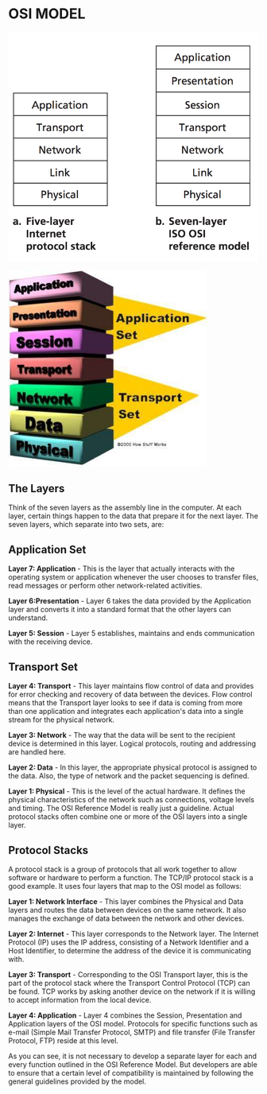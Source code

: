 # OSI MODEL

![](../.gitbook/assets/Screen%20Shot%202015-08-30%20at%2010.26.56%20PM.png)

![](../.gitbook/assets/osi-model.jpg)

## The Layers

Think of the seven layers as the assembly line in the computer. At each layer, certain things happen to the data that prepare it for the next layer. The seven layers, which separate into two sets, are:

## Application Set

**Layer 7: Application** - This is the layer that actually interacts with the operating system or application whenever the user chooses to transfer files, read messages or perform other network-related activities.

**Layer 6:Presentation** - Layer 6 takes the data provided by the Application layer and converts it into a standard format that the other layers can understand.

**Layer 5: Session** - Layer 5 establishes, maintains and ends communication with the receiving device.

## Transport Set

**Layer 4: Transport** - This layer maintains flow control of data and provides for error checking and recovery of data between the devices. Flow control means that the Transport layer looks to see if data is coming from more than one application and integrates each application's data into a single stream for the physical network.

**Layer 3: Network** - The way that the data will be sent to the recipient device is determined in this layer. Logical protocols, routing and addressing are handled here.

**Layer 2: Data** - In this layer, the appropriate physical protocol is assigned to the data. Also, the type of network and the packet sequencing is defined.

**Layer 1: Physical** - This is the level of the actual hardware. It defines the physical characteristics of the network such as connections, voltage levels and timing. The OSI Reference Model is really just a guideline. Actual protocol stacks often combine one or more of the OSI layers into a single layer.

## Protocol Stacks

A protocol stack is a group of protocols that all work together to allow software or hardware to perform a function. The TCP/IP protocol stack is a good example. It uses four layers that map to the OSI model as follows:

**Layer 1: Network Interface** - This layer combines the Physical and Data layers and routes the data between devices on the same network. It also manages the exchange of data between the network and other devices.

**Layer 2: Internet** - This layer corresponds to the Network layer. The Internet Protocol \(IP\) uses the IP address, consisting of a Network Identifier and a Host Identifier, to determine the address of the device it is communicating with.

**Layer 3: Transport** - Corresponding to the OSI Transport layer, this is the part of the protocol stack where the Transport Control Protocol \(TCP\) can be found. TCP works by asking another device on the network if it is willing to accept information from the local device.

**Layer 4: Application** - Layer 4 combines the Session, Presentation and Application layers of the OSI model. Protocols for specific functions such as e-mail \(Simple Mail Transfer Protocol, SMTP\) and file transfer \(File Transfer Protocol, FTP\) reside at this level.

As you can see, it is not necessary to develop a separate layer for each and every function outlined in the OSI Reference Model. But developers are able to ensure that a certain level of compatibility is maintained by following the general guidelines provided by the model.

